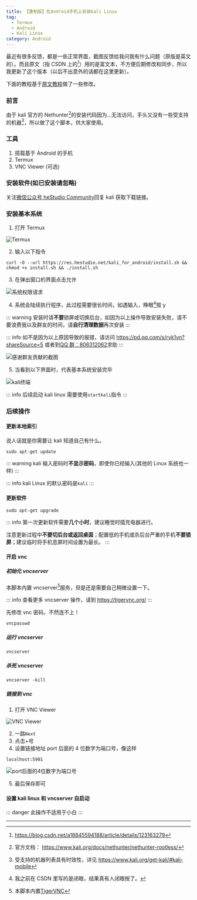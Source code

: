```yaml
---
title: 【重制版】在Android手机上安装kali Linux
tag:
  - Termux
  - Android
  - Kali Linux
category: Android
---
```


最近有很多反馈，都是一些正常界面，截图反馈给我问我有什么问题（原版是英文的）。而且原文（指 CSDN 上的[^1]）用的是富文本，不方便后期修改和同步，所以我更新了这个版本（以后不出意外的话都在这里更新）。

下面的教程基于[原文教程](https://www.hestudio.net/posts/install-kali-on-android.html)做了一些修改。

[^1]: https://blog.csdn.net/a18845594188/article/details/123163279

### 前言

由于 kali 官方的 Nethunter[^2]的安装代码因为...无法访问，手头又没有一些受支持的机器[^3]，所以做了这个脚本，供大家使用。

[^2]: 官方文档： https://www.kali.org/docs/nethunter/nethunter-rootless/
[^3]: 受支持的机器列表具有时效性，详见 https://www.kali.org/get-kali/#kali-mobile

<!-- more -->

### 工具

1. 搭载基于 Android 的手机
2. Termux
3. VNC Viewer (可选)

### 安装软件(如已安装请忽略)

关注[微信公众号 heStudio Community](/about/weixin.html)回复 kali 获取下载链接。

### 安装基本系统

1. 打开 Termux

![Termux](https://image.hestudio.net/img/2022/12/11/6395a11208dde.jpg)

2. 输入以下指令

```
curl -O --url https://res.hestudio.net/kali_for_android/install.sh && chmod +x install.sh && ./install.sh
```

3. 在弹出窗口的界面点击允许

![系统权限请求](https://image.hestudio.net/img/2022/12/11/6395a11370b9d.jpg)

4. 系统会陆续执行程序，此过程需要很长时间，如遇输入，睁眼[^4]按 y

::: warning
安装时请**不要**锁屏或切换后台，如因为以上操作导致安装失败，请不要浪费我以及群友的时间，请**自行清理数据**再次安装
:::

::: info
如不是因为以上原因导致的报错，请访问 https://pd.qq.com/s/rvk1vn?shareSource=5 或者到[QQ 群：806312062](https://qm.qq.com/cgi-bin/qm/qr?k=4n1uhUrvOtudkpynl_Pf9T6fja1rV04N&jump_from=webapi&authKey=yxfsjLe/w5hhJtQETdZmWUatNI4ocPjagH6R9ZZqJyICYv5cQ9PwAFWNz169PgZd)求助
:::

![感谢群友贡献的截图](https://image.hestudio.net/img/2022/12/11/6395a115191d3.jpg)

[^4]: 我之前在 CSDN 里写的是闭眼，结果真有人闭眼按了。

5. 当看到以下界面时，代表基本系统安装完毕

![kali终端](https://image.hestudio.net/img/2022/12/11/6395a1175482f.jpg)

::: info
后续启动 kali linux 需要使用`startkali`指令
:::

### 后续操作

#### 更新本地索引

说人话就是你需要让 kali 知道自己有什么。

```
sudo apt-get update
```

::: warning
kali 输入密码时**不显示密码**，即使你已经输入(其他的 Linux 系统也一样)
:::

::: info
kali Linux 的默认密码是`kali`
:::

#### 更新软件

```
sudo apt-get upgrade
```

::: info
第一次更新软件需要**几个小时**，建议睡觉时插充电器进行。

注意更新过程中**不要切后台或返回桌面**；配置低的手机或杀后台严重的手机**不要锁屏**；建议临时将手机息屏时间设置为最长。
:::

#### 开启 vnc

##### 初始化 vncserver

本脚本内置 vncserver[^6]服务，但是还是需要自己稍微设置一下。

<InternalJumpCard text="部分机型可能报错，如出现这种情况，请参阅这里。" buttontext="我开启了vncserver但在VNC Viewer页面无法进入。" link="/docs/kali_for_android.html#%E6%88%91%E5%BC%80%E5%90%AF%E4%BA%86vncserver%E4%BD%86%E5%9C%A8vnc-viewer%E9%A1%B5%E9%9D%A2%E6%97%A0%E6%B3%95%E8%BF%9B%E5%85%A5%E3%80%82" />

::: info
查看更多 vncserver 操作，请到 https://tigervnc.org/
:::

[^6]: 本脚本内置[TigerVNC](https://tigervnc.org/)

先修改 vnc 密码，不然连不上！

```
vncpasswd
```

##### 运行 vncserver

```
vncserver
```

##### 杀死 vncserver

```
vncserver -kill
```

##### 链接到 vnc

1. 打开 VNC Viewer

![VNC Viewer](https://image.hestudio.net/img/2022/12/11/6395a119a4602.jpg)

2. 一路`Next`
3. 点击+号
4. 设置链接地址
   port 后面的 4 位数字为端口号，像这样

```
localhost:5901
```

![port后面的4位数字为端口号](https://image.hestudio.net/img/2022/12/11/6395a11b5c6c4.jpg)

5. 最后保存即可

#### 设置 kali linux 和 vncserver 自启动

::: danger
此操作不适用于小白
:::

<InternalJumpCard header="Linux设置自启动和显示文字" buttontext="去了解如何设置自启动" link="/posts/Setting-up-Linux-self-starting-and-displaying-text.html" />

---

<InternalJumpCard header="文档" buttontext="查看文档" link="/docs/kali_for_android.html" />
